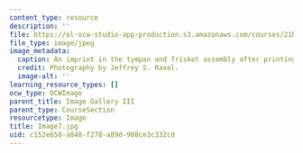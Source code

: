 ```yaml
---
content_type: resource
description: ''
file: https://ol-ocw-studio-app-production.s3.amazonaws.com/courses/21h-343j-making-books-the-renaissance-and-today-spring-2016/c152e650a848f278a89d908ce3c332cd_Image7.jpg
file_type: image/jpeg
image_metadata:
  caption: An imprint in the tympan and frisket assembly after printing.
  credit: Photography by Jeffrey S. Ravel.
  image-alt: ''
learning_resource_types: []
ocw_type: OCWImage
parent_title: Image Gallery III
parent_type: CourseSection
resourcetype: Image
title: Image7.jpg
uid: c152e650-a848-f278-a89d-908ce3c332cd
---
```


